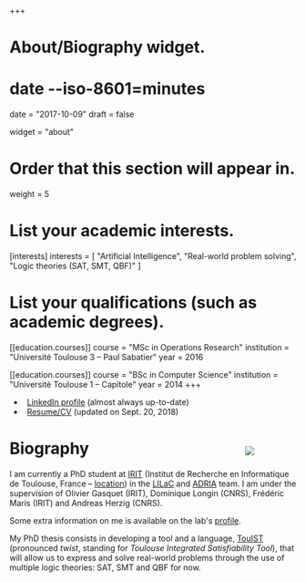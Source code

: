 +++
# About/Biography widget.
#     date --iso-8601=minutes
date = "2017-10-09"
draft = false

widget = "about"

# Order that this section will appear in.
weight = 5

# List your academic interests.
[interests]
  interests = [
    "Artificial Intelligence",
    "Real-world problem solving",
    "Logic theories (SAT, SMT, QBF)"
  ]

# List your qualifications (such as academic degrees).
[[education.courses]]
  course = "MSc in Operations Research"
  institution = "Université Toulouse 3 – Paul Sabatier"
  year = 2016

[[education.courses]]
  course = "BSc in Computer Science"
  institution = "Université Toulouse 1 – Capitole"
  year = 2014
+++

- <i class="fa fa-linkedin" style="margin-right:0.5em"></i> [LinkedIn profile][LinkedIn] (almost always up-to-date)
- <i class="fa fa-file" style="margin-right:0.5em"></i> [Resume/CV](resume_mael_valais.pdf) (updated on Sept. 20, 2018)

[<img src="img/irit2018.svg" style="max-width:30%;min-width:2cm;float:right;margin:1em;margin-top:1cm">][IRIT]
# Biography

I am currently a PhD student at [IRIT] \(Institut de Recherche en Informatique
de Toulouse, France – [location]) in the [LILaC] and [ADRIA] team.
I am under the supervision of Olivier Gasquet (IRIT), Dominique Longin (CNRS),
Frédéric Maris (IRIT) and Andreas Herzig (CNRS).

Some extra information on me is available on the lab's [profile].

My PhD thesis consists in developing a tool and a language, [TouIST]
\(pronounced _twist_, standing for _Toulouse Integrated Satisfiability
Tool_\), that will allow us to express and solve real-world problems
through the use of multiple logic theories: SAT, SMT and QBF for now.

[TouIST]: https://www.irit.fr/touist
[Github]: https://github.com/touist/touist
[IRIT]: https://www.irit.fr
[LiLAC]: https://www.irit.fr/-Equipe-LILaC-
[ADRIA]: https://www.irit.fr/-Equipe-ADRIA-
[LinkedIn]: https://www.linkedin.com/in/maelvalais/

[location]: https://goo.gl/maps/nuxdSM6P65J2
[Twitter]: https://twitter.com/maelvalais

[profile]: https://www.irit.fr/spip.php?page=annuaire&code=10566

[^touist-meaning]: _**Tou**louse **i**ntegrated **s**atisfiability **t**ool_.
                   it is prononced _twist_. we were looking for a memorable and
                   pronounceable name that had no homonym on google. and it
                   had to sound like fun, too!
